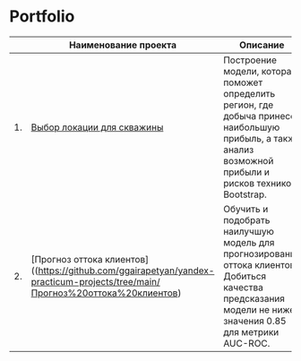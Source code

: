 # Portfolio

|     | Наименование проекта                | Описание                                                     | Стек                                                         |
| ---- | ------------------------------------------------------------ | ------------------------------------------------------------ | ------------------------------------------------------------ |
| 1.   | [Выбор локации для скважины](https://github.com/ggairapetyan/yandex-practicum-projects/blob/main/Выбор%20локации%20для%20скважины) | Построение модели, которая поможет определить регион, где добыча принесёт наибольшую прибыль, а также анализ возможной прибыли и рисков техникой Bootstrap. | python, pandas, numpy, <br/>scipy, sklearn, matplotlib, seaborn       |
| 2.   | [Прогноз оттока клиентов]((https://github.com/ggairapetyan/yandex-practicum-projects/tree/main/Прогноз%20оттока%20клиентов) | Обучить и подобрать наилучшую модель для прогнозирования оттока клиентов. Добиться качества предсказания модели не ниже значения 0.85 для метрики AUC-ROC. | python, pandas, numpy, <br/>scipy, sklearn, matplotlib, seaborn, phik, catboost       |
